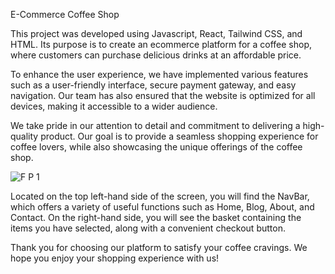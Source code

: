 E-Commerce Coffee Shop

This project was developed using Javascript, React, Tailwind CSS, and HTML. Its purpose is to create an ecommerce platform for a coffee shop, where customers can purchase delicious drinks at an affordable price. 

To enhance the user experience, we have implemented various features such as a user-friendly interface, secure payment gateway, and easy navigation. Our team has also ensured that the website is optimized for all devices, making it accessible to a wider audience.

We take pride in our attention to detail and commitment to delivering a high-quality product. Our goal is to provide a seamless shopping experience for coffee lovers, while also showcasing the unique offerings of the coffee shop.

![F P 1](https://user-images.githubusercontent.com/116593146/227160203-94fc3a66-74f9-45d7-a8ff-e34eefa19a83.png)

Located on the top left-hand side of the screen, you will find the NavBar, which offers a variety of useful functions such as Home, Blog, About, and Contact. On the right-hand side, you will see the basket containing the items you have selected, along with a convenient checkout button.


Thank you for choosing our platform to satisfy your coffee cravings. We hope you enjoy your shopping experience with us!

